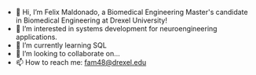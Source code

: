 - 👋 Hi, I’m Felix Maldonado, a Biomedical Engineering Master's candidate in Biomedical Engineering at Drexel University!
- 👀 I’m interested in systems development for neuroengineering applications.
- 🌱 I’m currently learning SQL
- 💞️ I’m looking to collaborate on...
- 📫 How to reach me: fam48@drexel.edu

<!---
felixmaldonadoos/felixmaldonadoos is a ✨ special ✨ repository because its `README.md` (this file) appears on your GitHub profile.
You can click the Preview link to take a look at your changes.
--->
